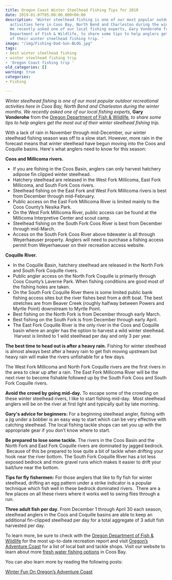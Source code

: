 ```yaml
---
title: Oregon Coast Winter Steelhead Fishing Tips for 2019
date: 2019-01-07T05:00:00.000+00:00
description: 'Winter steelhead fishing is one of our most popular outdoor recreational
  activities here in Coos Bay, North Bend and Charleston during the winter months.
  We recently asked one of our local fishing experts, Gary Vonderohe from the Oregon
  Department of Fish & Wildlife, to share some tips to help anglers get the most out
  of their winter steelhead fishing trip. '
image: "/img/Fishing-Dad-Son-BLOG.jpg"
tags:
- best winter steelhead fishing
- winter steelhead fishing trip
- 'Oregon Coast fishing trip '
old_categories: []
warning: true
categories:
- Fishing

---
```

_Winter steelhead fishing is one of our most popular outdoor recreational activities here in Coos Bay, North Bend and Charleston during the winter months. We recently asked one of our local fishing experts,_ **Gary Vonderohe** from the [Oregon Department of Fish & Wildlife](https://www.dfw.state.or.us/resources/fishing/), _to share some tips to help anglers get the most out of their winter steelhead fishing trip._

With a lack of rain in November through mid-December,  our winter steelhead fishing season was off to a slow start. However,  more rain in the forecast means that winter steelhead have begun moving into the Coos and Coquille basins. Here's what anglers need to know for this season:

**Coos and Millicoma rivers.**

* If you are fishing in the Coos Basin, anglers can only harvest hatchery adipose fin clipped winter steelhead.
* Hatchery steelhead are released in the West Fork Millicoma, East Fork Millicoma, and South Fork Coos rivers.
* Steelhead fishing on the East Fork and West Fork Millicoma rivers is best from December through mid-February.
* Public access on the East Fork Millicoma River is limited mainly to the Coos County’s Nesika Park.
* On the West Fork Millicoma River, public access can be found at the Millicoma Interpretive Center and scout camp.
* Steelhead fishing on the South Fork Coos River is best from December through mid-March.
* Access on the South Fork Coos River above tidewater is all through Weyerhaeuser property. Anglers will need to purchase a fishing access permit from Weyerhaeuser on their recreation access website.

**Coquille River.**

* In the Coquille Basin, hatchery steelhead are released in the North Fork and South Fork Coquille rivers.
* Public angler access on the North Fork Coquille is primarily through Coos County’s Laverne Park. When fishing conditions are good most of the fishing holes are taken.
* On the South Fork Coquille River there is some limited public bank fishing access sites but the river fishes best from a drift boat. The best stretches are from Beaver Creek (roughly halfway between Powers and Myrtle Point) downstream to Myrtle Point.
* Best fishing on the North Fork is from December through early March.
* Best fishing on the South Fork is from December through early April.
* The East Fork Coquille River is the only river in the Coos and Coquille basin where an angler has the option to harvest a wild winter steelhead.  Harvest is limited to 1 wild steelhead per day and only 3 per year.

**The best time to head out is after a heavy rain.** Fishing for winter steelhead is almost always best after a heavy rain to get fish moving upstream but heavy rain will make the rivers unfishable for a few days.

The West Fork Millicoma and North Fork Coquille rivers are the first rivers in the area to clear up after a rain. The East Fork Millicoma River will be the next river to become fishable followed up by the South Fork Coos and South Fork Coquille rivers.

**Avoid the crowd by going mid-day.** To escape some of the crowding on these winter steelhead rivers, I like to start fishing mid-day.  Most steelhead anglers will be on the river at first light and typically quit by late morning.

**Gary's advice for beginners:** For a beginning steelhead angler, fishing with a jig under a bobber is an easy way to start which can be very effective with catching steelhead. The local fishing tackle shops can set you up with the appropriate gear if you don’t know where to start.

**Be prepared to lose some tackle.** The rivers in the Coos Basin and the North Fork and East Fork Coquille rivers are dominated by jagged bedrock.  Because of this be prepared to lose quite a bit of tackle when drifting your hook near the river bottom. The South Fork Coquille River has a lot less exposed bedrock and more gravel runs which makes it easier to drift your bait/lure near the bottom.

**Tips for fly fishermen:** For those anglers that like to fly fish for winter steelhead, drifting an egg pattern under a strike indicator is a popular technique which fish well in these bedrock dominated rivers.  There are a few places on all these rivers where it works well to swing flies through a run.

**Three adult fish per day.** From December 1 through April 30 each season, steelhead anglers in the Coos and Coquille basins are able to keep an additional fin-clipped steelhead per day for a total aggregate of 3 adult fish harvested per day.

To learn more, be sure to check with the [Oregon Department of Fish & Wildlife](https://www.dfw.state.or.us/resources/fishing/) for the most up-to-date recreation report and visit [Oregon’s Adventure Coast](https://oregonsadventurecoast.com/equipment-rent-and-buy) for a list of local bait and tackle shops. Visit our website to learn about more [fresh water fishing options](https://oregonsadventurecoast.com/tripideas/fresh-water-fishing-options--by-body-of-water) in Coos Bay.

You can also learn more by reading the following posts:

[Winter Fun On Oregon’s Adventure Coast](https://www.oregonsadventurecoast.com/tripideas/winter-fun-in-oregons-adventure-coast/)